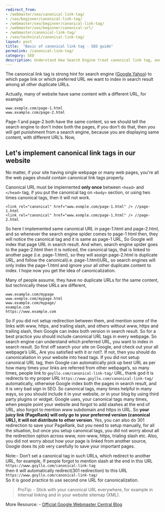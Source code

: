 ```yaml
---
redirect_from: 
- /webmaster/seo/canonical-link-tag/
- /seo/beginner/canonical-link-tag/
- /webmaster/seo/beginner/canonical-link-tag/
- /webmaster/seo/beginner/canonical-url/
- /webmaster/canonical-link-tag/
- /seo/technical/canonical-link-tag/
layout: post
title:  "Basic of canonical link tag - SEO guide"
permalink: /canonical-link-tag/
category: SEO
description: Understand How Search Engine treat canonical link tag, and How you can implement in your website.
---
```

The canonical link tag is strong hint for search engine (<a href="https://support.google.com/webmasters/answer/139066?hl=en&rd=1" rel="nofollow" target="_blank">Google</a>,<a href="http://www.ysearchblog.com/2009/02/12/fighting-duplication-adding-more-arrows-to-your-quiver/" rel="nofollow" target="_blank">Yahoo</a>) to which page link or which preferred URL we want to index in search result among all other duplicate URLs.

Actually, many of website have same content with a different URL, for example


    www.exmple.com/page-1.html
    www.example.com/page-2.html

Page-1 and page-2 both have the same content, so we should tell the search engine to don’t index both the pages, if you don’t do that, then you will get punishment from a search engine, because you are displaying same content, with different URL’s. Now,

## Let's implement canonical link tags in our website ##
No matter, if your site having single webpage or many web pages, you're all the web pages should contain canonical link tags properly.

Canonical URL must be implemented **only once** between `<head>` and `</head>` tag, if you put the canonical tag on `<body>` section, or using two times canonical tags, then it will not work.


    <link rel="canonical" href="www.exmple.com/page-1.html" /> //page-1.html
    <link rel="canonical" href="www.exmple.com/page-1.html" /> //page-2.html

So here I implemented same canonical URL in page-1.html and page-2.html, and so whenever the search engine spider comes to page-1 html then, they will notice the canonical tag and it is same as page-1 URL, So Google will index that page URL in search result. And when, search engine spider goes to the page-2.html then it is noticed, the canonical tags, that is linked to another page (i.e. page-1.html), so they will assign page-2.html is duplicate URL, and follow the canonical(i.e. page-1.html)URL, so search engines will only index the page-1.html and ignore your all other duplicate content to index. I hope now you get the idea of canonicalization.

Many of people assume, they have no duplicate URLs for the same content, but technically these URLs are different,

    www.example.com/mypage
    www.exmple.com/mypage.html
    www.example.com/mypage/
    example.com
    https://www.example.com


So if you did not setup redirection between them, and mention some of the links with www, https, and trailing slash, and others without www, https and trailing slash, then Google can index both version in search result. So for a best practice you should include canonical URL tags in every webpage. So search engine can understand which preferred URL, you want to index in search result. So first off search your site on Google, and check out your all webpage’s URL, Are you satisfied with it or not?. If not, then you should do canonicaliation in your website into head tags. If you did not setup canonical URL tag, then Google can automatically pick up best URL as per how many times your links are referred from other webpage’s, so many times, people link to `goyllo.com/canonical-link-tag/` URL, thank god it is redirects to my proper URL `https://www.goyllo.com/canonical-link-tag/` automatically, otherwise Google index both the pages in search result, and it is very bad sign in SEO. So canonical tags, many times helpful in many ways, so you should include it in your website, or in your blog by using third party plugins or widget. Google uses, your canonical tags many times, when people point your website and forgot to add slashes at the end of URL, also forgot to mention www subdomain and https in URL. So **your juicy link (PageRank) will only go to your preferred version (canonical URL), it will not distribute to other version**. Yes, you can also do 301 redirection to save your PageRank, but you need to setup manually, for all the situation, but once you setup canonical tags, you did not worry about all the redirection option across www, non-www, https, trialing slash etc. Also, you did not worry about how your page is linked from another source, Google does its job very carefully to save your important pages.

Note:- Don’t set a canonical tag in such URLs, which redirect to another URL, for example, If people forgot to mention slash at the end in this URL<br/>
`https://www.goyllo.com/canonical-link-tag` <br/>
then it will automatically redirect(301 redirection) to this URL
`https://www.goyllo.com/canonical-link-tag/`<br/>
So it is good practice to use second one URL for canonicalization.


> ProTip: - Stick with your canonical URL everywhere, for example in internal linking and in your website sitemap (XML).

More Resource: - <a href="http://googlewebmastercentral.blogspot.in/2013/04/5-common-mistakes-with-relcanonical.html" rel="nofollow" target="_blank">Official Google Webmaster Central Blog</a>

